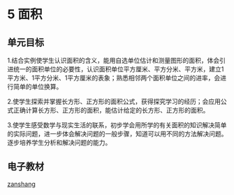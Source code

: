 # 5 面积

## 单元目标

1.结合实例使学生认识面积的含义，能用自选单位估计和测量图形的面积，体会引进统一的面积单位的必要性，认识面积单位平方厘米、平方分米、平方米，建立1平方米、1平方分米、1平方厘米的表象；熟悉相邻两个面积单位之间的进率，会进行简单的单位换算。

2.使学生探索并掌握长方形、正方形的面积公式，获得探究学习的经历；会应用公式正确计算长方形、正方形的面积，能估计给定的长方形、正方形的面积。

3.使学生感受数学与现实生活的联系，初步学会用所学的有关面积的知识解决简单的实际问题，进一步体会解决问题的一般步骤，知道可以用不同的方法解决问题。逐步培养学生分析和解决问题的能力。

## 电子教材

<Ebook grade="xxsx3b" :pages="60" :paged="75" ></Ebook>

[zanshang](../res/zanshang.md ':include')